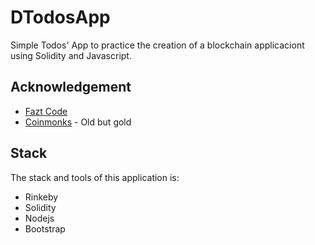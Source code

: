 # DTodosApp
Simple Todos' App to practice the creation of a blockchain applicaciont using Solidity and Javascript.

## Acknowledgement
- [Fazt Code](https://youtu.be/FAMWIoKvfRs)
- [Coinmonks](https://medium.com/coinmonks/the-many-ways-to-deploy-your-smart-contract-to-rinkeby-network-38cadf7b20be) - Old but gold

## Stack
The stack and tools of this application is:
* Rinkeby
* Solidity
* Nodejs
* Bootstrap
